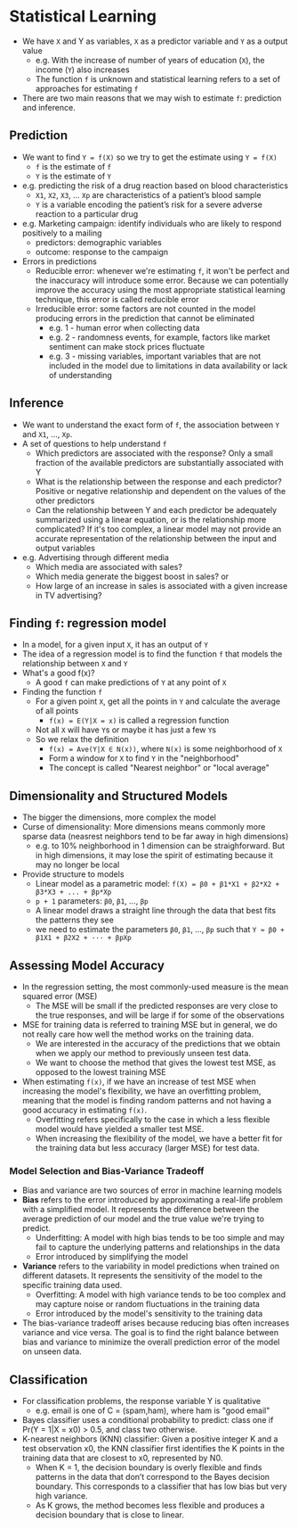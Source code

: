 # Statistical Learning

- We have `X` and Y as variables, `X` as a predictor variable and `Y` as a output value
  - e.g. With the increase of number of years of education (`X`), the income (`Y`) also increases
  - The function `f` is unknown and statistical learning refers to a set of approaches for estimating `f`
- There are two main reasons that we may wish to estimate `f`: prediction and inference.

## Prediction

- We want to find `Y = f(X)` so we try to get the estimate using `Y = f(X)`
  - `f` is the estimate of `f`
  - `Y` is the estimate of `Y`
- e.g. predicting the risk of a drug reaction based on blood characteristics
  - `X1`, `X2`, `X3`, ... `Xp` are characteristics of a patient’s blood sample
  - `Y` is a variable encoding the patient’s risk for a severe adverse reaction to a particular drug
- e.g. Marketing campaign: identify individuals who are likely to respond positively to a mailing
  - predictors: demographic variables
  - outcome: response to the campaign
- Errors in predictions
  - Reducible error: whenever we're estimating `f`, it won't be perfect and the inaccuracy will introduce some error. Because we can potentially improve the accuracy using the most appropriate statistical learning technique, this error is called reducible error
  - Irreducible error: some factors are not counted in the model producing errors in the prediction that cannot be eliminated
    - e.g. 1 - human error when collecting data
    - e.g. 2 - randomness events, for example, factors like market sentiment can make stock prices fluctuate
    - e.g. 3 - missing variables, important variables that are not included in the model due to limitations in data availability or lack of understanding

## Inference

- We want to understand the exact form of `f`, the association between `Y` and `X1`, ..., `Xp`.
- A set of questions to help understand `f`
  - Which predictors are associated with the response? Only a small fraction of the available predictors are substantially associated with Y
  - What is the relationship between the response and each predictor? Positive or negative relationship and dependent on the values of the other predictors
  - Can the relationship between Y and each predictor be adequately summarized using a linear equation, or is the relationship more complicated? If it's too complex, a linear model may not provide an accurate representation of the relationship between the input and output variables
- e.g. Advertising through different media
  - Which media are associated with sales?
  - Which media generate the biggest boost in sales? or
  - How large of an increase in sales is associated with a given increase in TV advertising?

## Finding `f`: regression model

- In a model, for a given input `X`, it has an output of `Y`
- The idea of a regression model is to find the function `f` that models the relationship between `X` and `Y`
- What's a good f(x)?
  - A good `f` can make predictions of `Y` at any point of `X`
- Finding the function `f`
  - For a given point `X`, get all the points in `Y` and calculate the average of all points
    - `f(x) = E(Y|X = x)` is called a regression function
  - Not all `X` will have `Y`s or maybe it has just a few `Y`s
  - So we relax the definition
    - `f(x) = Ave(Y|X ∈ N(x))`, where `N(x)` is some neighborhood of `X`
    - Form a window for `X` to find `Y` in the "neighborhood"
    - The concept is called "Nearest neighbor" or "local average"

## Dimensionality and Structured Models

- The bigger the dimensions, more complex the model
- Curse of dimensionality: More dimensions means commonly more sparse data (neasrest neighbors tend to be far away in high dimensions)
  - e.g. to 10% neighborhood in 1 dimension can be straighforward. But in high dimensions, it may lose the spirit of estimating because it may no longer be local
- Provide structure to models
  - Linear model as a parametric model: `f(X) = β0 + β1*X1 + β2*X2 + β3*X3 + ... + βp*Xp`
  - `p + 1` parameters: `β0`, `β1`, ..., `βp`
  - A linear model draws a straight line through the data that best fits the patterns they see
  - we need to estimate the parameters `β0`, `β1`, ..., `βp` such that `Y ≈ β0 + β1X1 + β2X2 + ··· + βpXp`

## Assessing Model Accuracy

- In the regression setting, the most commonly-used measure is the mean squared error (MSE)
  - The MSE will be small if the predicted responses are very close to the true responses, and will be large if for some of the observations
- MSE for training data is referred to training MSE but in general, we do not really care how well the method works on the training data.
  - We are interested in the accuracy of the predictions that we obtain when we apply our method to previously unseen test data.
  - We want to choose the method that gives the lowest test MSE, as opposed to the lowest training MSE
- When estimating `f(x)`, if we have an increase of test MSE when increasing the model's flexibility, we have an overfitting problem, meaning that the model is finding random patterns and not having a good accuracy in estimating `f(x)`.
  - Overfitting refers specifically to the case in which a less flexible model would have yielded a smaller test MSE.
  - When increasing the flexibility of the model, we have a better fit for the training data but less accuracy (larger MSE) for test data.

### Model Selection and Bias-Variance Tradeoff

- Bias and variance are two sources of error in machine learning models
- **Bias** refers to the error introduced by approximating a real-life problem with a simplified model. It represents the difference between the average prediction of our model and the true value we're trying to predict.
  - Underfitting: A model with high bias tends to be too simple and may fail to capture the underlying patterns and relationships in the data
  - Error introduced by simplifying the model
- **Variance** refers to the variability in model predictions when trained on different datasets. It represents the sensitivity of the model to the specific training data used.
  - Overfitting: A model with high variance tends to be too complex and may capture noise or random fluctuations in the training data
  - Error introduced by the model's sensitivity to the training data
- The bias-variance tradeoff arises because reducing bias often increases variance and vice versa. The goal is to find the right balance between bias and variance to minimize the overall prediction error of the model on unseen data.

## Classification

- For classification problems, the response variable Y is qualitative
  - e.g. email is one of C = (spam,ham), where ham is "good email"
- Bayes classifier uses a conditional probability to predict: class one if Pr(Y = 1|X = x0) > 0.5, and class two otherwise.
- K-nearest neighbors (KNN) classifier: Given a positive integer K and a test observation x0, the KNN classifier first identifies the K points in the training data that are closest to x0, represented by N0.
  - When K = 1, the decision boundary is overly flexible and finds patterns in the data that don’t correspond to the Bayes decision boundary. This corresponds to a classifier that has low bias but very high variance.
  - As K grows, the method becomes less flexible and produces a decision boundary that is close to linear.
